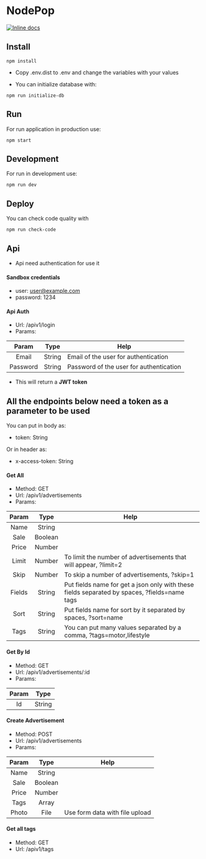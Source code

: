 # NodePop

[![Inline docs](http://inch-ci.org/github/mazetuski/06_Practica_Node_Avanzado.svg?branch=master)](http://inch-ci.org/github/mazetuski/06_Practica_Node_Avanzado)

## Install

```
npm install
```

- Copy .env.dist to .env and change the variables with your values

- You can initialize database with:

```
npm run initialize-db
```

## Run

For run application in production use:

```
npm start
```

## Development

For run in development use:

```
npm run dev
```

## Deploy

You can check code quality with 

```
npm run check-code
```

## Api

- Api need authentication for use it

#### Sandbox credentials

- user: user@example.com
- password: 1234

#### Api Auth

- Url: /apiv1/login
- Params:

| Param     | Type    | Help  |
| :-------: |:-------:| ----- |
| Email     | String  |  Email of the user for authentication  |
| Password  | String  |  Password of the user for authentication |

- This will return a **JWT token**

## All the endpoints below need a token as a parameter to be used

You can put in body as:
- token: String

Or in header as:
- x-access-token: String

#### Get All

- Method: GET
- Url: /apiv1/advertisements
- Params:

| Param     | Type    | Help  |
| :-------: |:-------:| ----- |
| Name      | String  |       |
| Sale      | Boolean |       |
| Price     | Number  |       |
| Limit     | Number  |  To limit the number of advertisements that will appear, ?limit=2    |
| Skip      | Number  |  To skip a number of advertisements, ?skip=1     |
| Fields    | String  |  Put fields name for get a json only with these fields separated by spaces, ?fields=name tags      |
| Sort      | String  |  Put fields name for sort by it separated by spaces, ?sort=name      |
| Tags      | String  |  You can put many values ​​separated by a comma, ?tags=motor,lifestyle     |

    
#### Get By Id

- Method: GET
- Url: /apiv1/advertisements/:id
- Params:

| Param     | Type    |
| :-------: |:-------:|
| Id        | String  |

#### Create Advertisement

- Method: POST
- Url: /apiv1/advertisements
- Params:

| Param     | Type    | Help  |
| :-------: |:-------:|:-----:|
| Name      | String  |       |
| Sale      | Boolean |       |
| Price     | Number  |       |
| Tags      | Array   |       |
| Photo     | File    |  Use form data with file upload  |

#### Get all tags

- Method: GET
- Url: /apiv1/tags